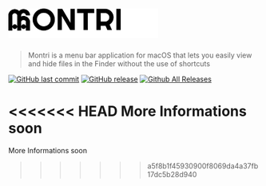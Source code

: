 # <img alt="Montri" src="/assets/logo.svg" width="300">
> Montri is a menu bar application for macOS that lets you easily view and hide files in the Finder without the use of shortcuts

[![GitHub last commit](https://img.shields.io/github/last-commit/ArturGuedes/Montri.svg)]()
[![GitHub release](https://img.shields.io/github/release/ArturGuedes/Montri.svg)]()
[![Github All Releases](https://img.shields.io/github/downloads/ArturGuedes/Montri/total.svg)]()


<<<<<<< HEAD
More Informations soon
=======
More Informations soon
>>>>>>> a5f8b1f45930900f8069da4a37fb17dc5b28d940
